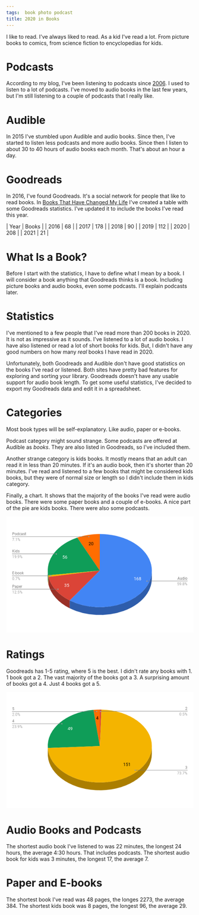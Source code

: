 ```yaml
---
tags:  book photo podcast
title: 2020 in Books
---
```

I like to read. I've always liked to read. As a kid I've read a lot. From picture books to comics, from science fiction to encyclopedias for kids.

# Podcasts

According to my blog, I've been listening to podcasts since [2006](/tags/podcast). I used to listen to a lot of podcasts. I've moved to audio books in the last few years, but I'm still listening to a couple of podcasts that I really like.

# Audible

In 2015 I've stumbled upon Audible and audio books. Since then, I've started to listen less podcasts and more audio books. Since then I listen to about 30 to 40 hours of audio books each month. That's about an hour a day.

# Goodreads

In 2016, I've found Goodreads. It's a social network for people that like to read books. In [Books That Have Changed My Life](/books-that-have-changed-my-life) I've created a table with some Goodreads statistics. I've updated it to include the books I've read this year.

| Year | Books |
| 2016 |    68 |
| 2017 |   178 |
| 2018 |    90 |
| 2019 |   112 |
| 2020 |   208 |
| 2021 |    21 |

# What Is a Book?

Before I start with the statistics, I have to define what I mean by a book. I will consider a book anything that Goodreads thinks is a book. Including picture books and audio books, even some podcasts. I'll explain podcasts later.

# Statistics

I've mentioned to a few people that I've read more than 200 books in 2020. It is not as impressive as it sounds. I've listened to a lot of audio books. I have also listened or read a lot of short books for kids. But, I didn't have any good numbers on how many *real* books I have read in 2020.

Unfortunately, both Goodreads and Audible don't have good statistics on the books I've read or listened. Both sites have pretty bad features for exploring and sorting your library. Goodreads doesn't have any usable support for audio book length. To get some useful statistics, I've decided to export my Goodreads data and edit it in a spreadsheet.

# Categories

Most book types will be self-explanatory. Like audio, paper or e-books.

Podcast category might sound strange. Some podcasts are offered at Audible as *books*. They are also listed in Goodreads, so I've included them.

Another strange category is kids books. It mostly means that an adult can read it in less than 20 minutes. If it's an audio book, then it's shorter than 20 minutes. I've read and listened to a few books that might be considered kids books, but they were of normal size or length so I didn't include them in kids category.

Finally, a chart. It shows that the majority of the books I've read were audio books. There were some paper books and a couple of e-books. A nice part of the pie are kids books. There were also some podcasts.

![Category](/assets/2020-in-books/category.png "Category")

# Ratings

Goodreads has 1-5 rating, where 5 is the best. I didn't rate any books with 1. 1 book got a 2. The vast majority of the books got a 3. A surprising amount of books got a 4. Just 4 books got a 5.

![Rating](/assets/2020-in-books/rating.png "Rating")

# Audio Books and Podcasts

The shortest audio book I've listened to was 22 minutes, the longest 24 hours, the average 4:30 hours. That includes podcasts. The shortest audio book for kids was 3 minutes, the longest 17, the average 7.

# Paper and E-books

The shortest book I've read was 48 pages, the longes 2273, the average 384. The shortest kids book was 8 pages, the longest 96, the average 29.
